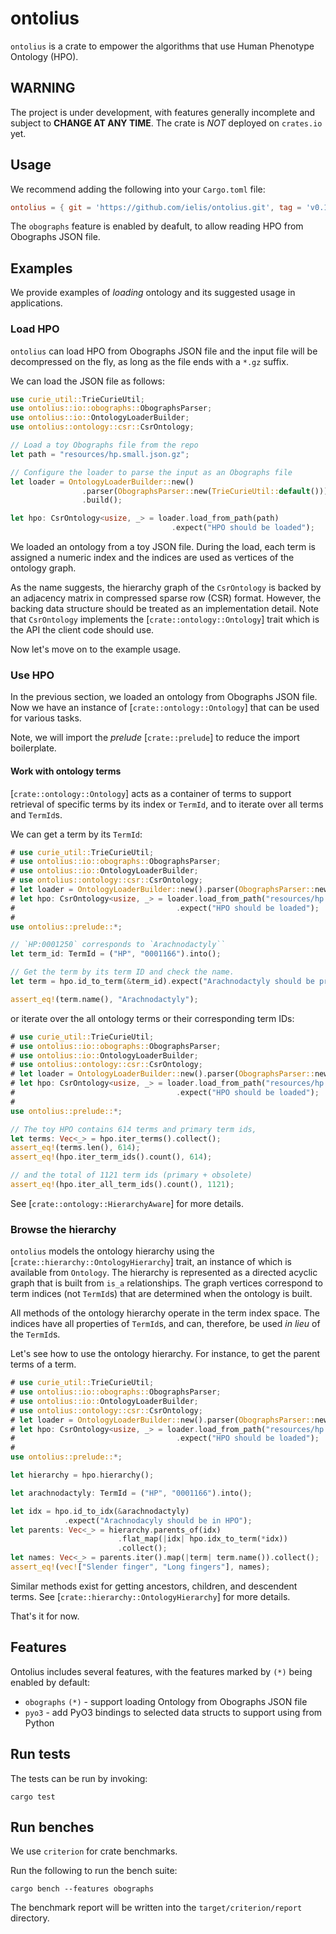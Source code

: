 # ontolius

`ontolius` is a crate to empower the algorithms that use Human Phenotype Ontology (HPO).

## WARNING

The project is under development, with features generally incomplete and subject to **CHANGE AT ANY TIME**.
The crate is *NOT* deployed on `crates.io` yet.

## Usage

We recommend adding the following into your `Cargo.toml` file:

```toml
ontolius = { git = 'https://github.com/ielis/ontolius.git', tag = 'v0.1.1' }
```

The `obographs` feature is enabled by deafult, to allow reading HPO from Obographs JSON file.

## Examples

We provide examples of *loading* ontology and its suggested usage
in applications.

### Load HPO

`ontolius` can load HPO from Obographs JSON file 
and the input file will be decompressed on the fly,
as long as the file ends with a `*.gz` suffix.

We can load the JSON file as follows:

```rust
use curie_util::TrieCurieUtil;
use ontolius::io::obographs::ObographsParser;
use ontolius::io::OntologyLoaderBuilder;
use ontolius::ontology::csr::CsrOntology;

// Load a toy Obographs file from the repo
let path = "resources/hp.small.json.gz";

// Configure the loader to parse the input as an Obographs file
let loader = OntologyLoaderBuilder::new()
                .parser(ObographsParser::new(TrieCurieUtil::default()))
                .build();

let hpo: CsrOntology<usize, _> = loader.load_from_path(path)
                                    .expect("HPO should be loaded");
```

We loaded an ontology from a toy JSON file. 
During the load, each term is assigned a numeric index and the indices are used as vertices 
of the ontology graph. 

As the name suggests, the hierarchy graph of the `CsrOntology` 
is backed by an adjacency matrix in compressed sparse row (CSR) format.
However, the backing data structure should be treated as an implementation detail.
Note that `CsrOntology` implements the [`crate::ontology::Ontology`] trait
which is the API the client code should use. 

Now let's move on to the example usage.

### Use HPO

In the previous section, we loaded an ontology from Obographs JSON file.
Now we have an instance of [`crate::ontology::Ontology`] that can 
be used for various tasks.

Note, we will import the *prelude* [`crate::prelude`] to reduce the import boilerplate.

#### Work with ontology terms

[`crate::ontology::Ontology`] acts as a container of terms to support 
retrieval of specific terms by its index or `TermId`, and to iterate 
over all terms and `TermId`s. 

We can get a term by its `TermId`: 

```rust
# use curie_util::TrieCurieUtil;
# use ontolius::io::obographs::ObographsParser;
# use ontolius::io::OntologyLoaderBuilder;
# use ontolius::ontology::csr::CsrOntology;
# let loader = OntologyLoaderBuilder::new().parser(ObographsParser::new(TrieCurieUtil::default())).build();
# let hpo: CsrOntology<usize, _> = loader.load_from_path("resources/hp.small.json.gz")
#                                    .expect("HPO should be loaded");
#
use ontolius::prelude::*;

// `HP:0001250` corresponds to `Arachnodactyly``
let term_id: TermId = ("HP", "0001166").into();

// Get the term by its term ID and check the name. 
let term = hpo.id_to_term(&term_id).expect("Arachnodactyly should be present");

assert_eq!(term.name(), "Arachnodactyly");
```

or iterate over the all ontology terms or their corresponding term IDs:

```rust
# use curie_util::TrieCurieUtil;
# use ontolius::io::obographs::ObographsParser;
# use ontolius::io::OntologyLoaderBuilder;
# use ontolius::ontology::csr::CsrOntology;
# let loader = OntologyLoaderBuilder::new().parser(ObographsParser::new(TrieCurieUtil::default())).build();
# let hpo: CsrOntology<usize, _> = loader.load_from_path("resources/hp.small.json.gz")
#                                    .expect("HPO should be loaded");
#
use ontolius::prelude::*;

// The toy HPO contains 614 terms and primary term ids,
let terms: Vec<_> = hpo.iter_terms().collect();
assert_eq!(terms.len(), 614);
assert_eq!(hpo.iter_term_ids().count(), 614);

// and the total of 1121 term ids (primary + obsolete)
assert_eq!(hpo.iter_all_term_ids().count(), 1121);
```

See [`crate::ontology::HierarchyAware`] for more details.

### Browse the hierarchy

`ontolius` models the ontology hierarchy using the [`crate::hierarchy::OntologyHierarchy`] trait, 
an instance of which is available from `Ontology`. 
The hierarchy is represented as a directed acyclic graph that is built from `is_a` relationships. 
The graph vertices correspond to term indices (not `TermId`s) that are determined 
when the ontology is built.

All methods of the ontology hierarchy operate in the term index space. The indices have 
all properties of `TermId`s, and can, therefore, be used *in lieu* of the `TermId`s. 

Let's see how to use the ontology hierarchy. For instance, to get the parent terms of a term.

```rust
# use curie_util::TrieCurieUtil;
# use ontolius::io::obographs::ObographsParser;
# use ontolius::io::OntologyLoaderBuilder;
# use ontolius::ontology::csr::CsrOntology;
# let loader = OntologyLoaderBuilder::new().parser(ObographsParser::new(TrieCurieUtil::default())).build();
# let hpo: CsrOntology<usize, _> = loader.load_from_path("resources/hp.small.json.gz")
#                                    .expect("HPO should be loaded");
#
use ontolius::prelude::*;

let hierarchy = hpo.hierarchy();

let arachnodactyly: TermId = ("HP", "0001166").into();

let idx = hpo.id_to_idx(&arachnodactyly)
            .expect("Arachnodacyly should be in HPO");
let parents: Vec<_> = hierarchy.parents_of(idx)
                        .flat_map(|idx| hpo.idx_to_term(*idx))
                        .collect();
let names: Vec<_> = parents.iter().map(|term| term.name()).collect();
assert_eq!(vec!["Slender finger", "Long fingers"], names);
```

Similar methods exist for getting ancestors, children, and descendent terms.
See [`crate::hierarchy::OntologyHierarchy`] for more details.

That's it for now.

## Features

Ontolius includes several features, with the features marked by `(*)` being enabled
by default:

* `obographs` `(*)` - support loading Ontology from Obographs JSON file
* `pyo3` - add PyO3 bindings to selected data structs to support using from Python


## Run tests

The tests can be run by invoking:

```shell
cargo test
```

## Run benches

We use `criterion` for crate benchmarks.

Run the following to run the bench suite:

```shell
cargo bench --features obographs
```

The benchmark report will be written into the `target/criterion/report` directory.
